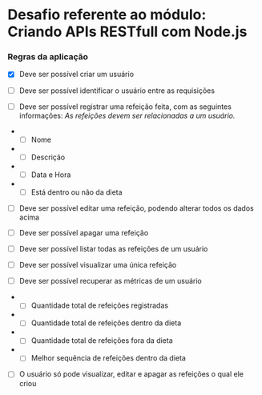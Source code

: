 # Desafio referente ao módulo: Criando APIs RESTfull com Node.js

### Regras da aplicação

- [x] Deve ser possível criar um usuário

- [ ] Deve ser possível identificar o usuário entre as requisições

- [ ] Deve ser possível registrar uma refeição feita, com as seguintes informações:
      _As refeições devem ser relacionadas a um usuário._

- - [ ] Nome

- - [ ] Descrição

- - [ ] Data e Hora

- - [ ] Está dentro ou não da dieta

- [ ] Deve ser possível editar uma refeição, podendo alterar todos os dados acima

- [ ] Deve ser possível apagar uma refeição

- [ ] Deve ser possível listar todas as refeições de um usuário

- [ ] Deve ser possível visualizar uma única refeição

- [ ] Deve ser possível recuperar as métricas de um usuário

- - [ ] Quantidade total de refeições registradas

- - [ ] Quantidade total de refeições dentro da dieta

- - [ ] Quantidade total de refeições fora da dieta

- - [ ] Melhor sequência de refeições dentro da dieta

- [ ] O usuário só pode visualizar, editar e apagar as refeições o qual ele criou
